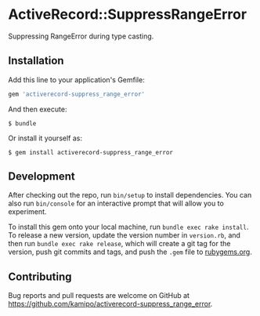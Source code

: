 # ActiveRecord::SuppressRangeError

Suppressing RangeError during type casting.

## Installation

Add this line to your application's Gemfile:

```ruby
gem 'activerecord-suppress_range_error'
```

And then execute:

    $ bundle

Or install it yourself as:

    $ gem install activerecord-suppress_range_error

## Development

After checking out the repo, run `bin/setup` to install dependencies. You can also run `bin/console` for an interactive prompt that will allow you to experiment.

To install this gem onto your local machine, run `bundle exec rake install`. To release a new version, update the version number in `version.rb`, and then run `bundle exec rake release`, which will create a git tag for the version, push git commits and tags, and push the `.gem` file to [rubygems.org](https://rubygems.org).

## Contributing

Bug reports and pull requests are welcome on GitHub at https://github.com/kamipo/activerecord-suppress_range_error.

